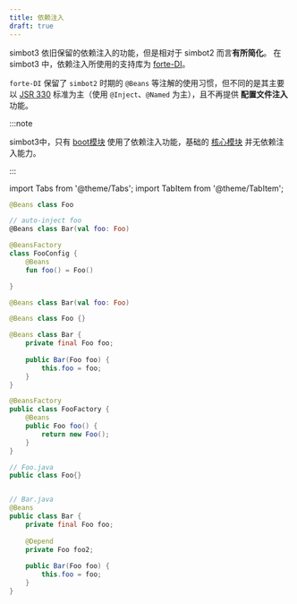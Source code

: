 ```yaml
---
title: 依赖注入
draft: true
---
```


simbot3 依旧保留的依赖注入的功能，但是相对于 simbot2 而言**有所简化**。
在 simbot3 中，依赖注入所使用的支持库为 [forte-DI](https://github.com/forte-projects/forte-DI)。

`forte-DI` 保留了 `simbot2` 时期的 `@Beans` 等注解的使用习惯，但不同的是其主要以 [JSR 330](https://www.jcp.org/en/jsr/detail?id=330) 
标准为主（使用 `@Inject`、`@Named` 为主），且不再提供 **配置文件注入** 功能。

:::note

simbot3中，只有 [boot模块](../module-overview/boot) 使用了依赖注入功能，基础的 [核心模块](../module-overview/core) 并无依赖注入能力。

:::



import Tabs from '@theme/Tabs';
import TabItem from '@theme/TabItem';



<Tabs groupId="code">
<TabItem value="Kotlin" default attributes={{'data-value': `Kotlin`}}>

```kotlin title="直接注入"
@Beans class Foo

// auto-inject foo
@Beans class Bar(val foo: Foo)
```

```kotlin title="工厂注入"
@BeansFactory
class FooConfig {
    @Beans
    fun foo() = Foo()

}

@Beans class Bar(val foo: Foo)
```

</TabItem>
<TabItem value="Java" attributes={{'data-value': `Java`}}>

```java title="直接注入"
@Beans class Foo {}

@Beans class Bar {
    private final Foo foo;
    
    public Bar(Foo foo) {
        this.foo = foo;
    }   
}
```
```java title="工厂注入"
@BeansFactory
public class FooFactory {
    @Beans
    public Foo foo() {
    	return new Foo();
    }
}

// Foo.java
public class Foo{}


// Bar.java
@Beans 
public class Bar {
    private final Foo foo;
    
    @Depend
    private Foo foo2;
    
    public Bar(Foo foo) {
        this.foo = foo;
    }   
}
```

</TabItem>
</Tabs>


